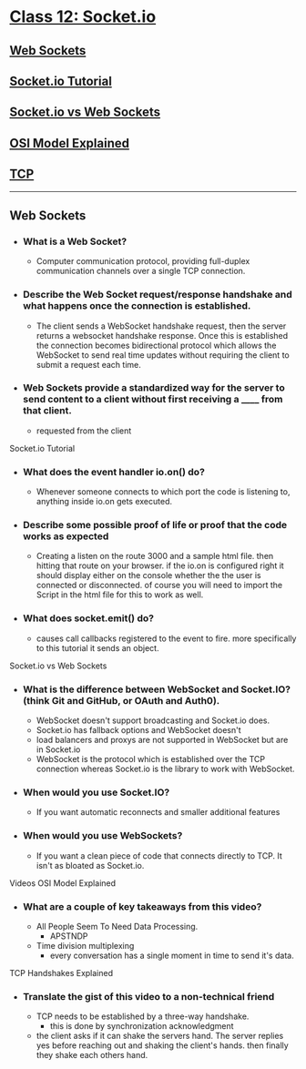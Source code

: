 
 # [Class 12: Socket.io](/README.md)

## [Web Sockets](https://en.wikipedia.org/wiki/WebSocket)
## [Socket.io Tutorial](https://www.tutorialspoint.com/socket.io/)
## [Socket.io vs Web Sockets](https://www.educba.com/websocket-vs-socket-io/)
## [OSI Model Explained](https://www.youtube.com/watch?v=vv4y_uOneC0)
## [TCP](https://www.youtube.com/watch?v=xMtP5ZB3wSk)

<hr>


## Web Sockets

- ### What is a Web Socket?
    - Computer communication protocol, providing full-duplex communication channels over a single TCP connection. 

- ### Describe the Web Socket request/response handshake and what happens once the connection is established.
    - The client sends a WebSocket handshake request, then the server returns  a websocket handshake response. Once this is established the connection becomes bidirectional protocol which allows the WebSocket to send real time updates without requiring the client to submit a request each time. 

- ### Web Sockets provide a standardized way for the server to send content to a client without first receiving a ____ from that client.
    - requested from the client 

Socket.io Tutorial

- ### What does the event handler io.on() do?
    - Whenever someone connects to which port the code is listening to, anything inside io.on gets executed. 

- ### Describe some possible proof of life or proof that the code works as expected
  - Creating a listen on the route 3000 and a sample html file. then hitting that route on your browser. if the io.on is configured right it should display either on the console whether the the user is connected or disconnected. of course you will need to import the Script in the html file for this to work as well. 

- ### What does socket.emit() do?
    - causes call callbacks registered to the event to fire. more specifically to this tutorial it sends an object.

Socket.io vs Web Sockets

- ### What is the difference between WebSocket and Socket.IO? (think Git and GitHub, or OAuth and Auth0).
  - WebSocket doesn't support broadcasting and Socket.io does.
  - Socket.io has fallback options and WebSocket doesn't 
  - load balancers and proxys are not supported in WebSocket but are in Socket.io 
  - WebSocket is the protocol which is established over the TCP connection whereas Socket.io is the library to work with WebSocket. 

- ### When would you use Socket.IO?
  - If you want automatic reconnects and smaller additional features

- ### When would you use WebSockets?
  - If you want a clean piece of code that connects directly to TCP. It isn't as bloated as Socket.io.

Videos
OSI Model Explained

- ### What are a couple of key takeaways from this video?
  - All People Seem To Need Data Processing.
    - APSTNDP 
  - Time division multiplexing
    - every conversation has a single moment in time to send it's data. 
  
TCP Handshakes Explained

- ### Translate the gist of this video to a non-technical friend
    - TCP needs to be established by a three-way handshake.
      - this is done by synchronization acknowledgment
  - the client asks if it can shake the servers hand. The server replies yes before reaching out and shaking the client's hands. then finally they shake each others hand. 
